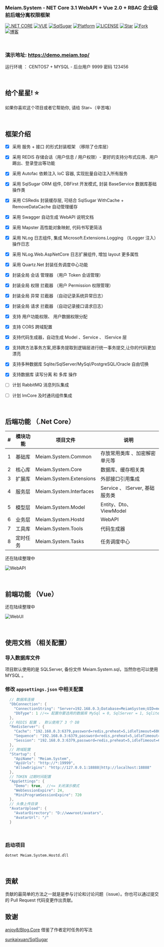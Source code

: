 ### Meiam.System - NET Core 3.1 WebAPI + Vue 2.0 + RBAC 企业级前后端分离权限框架

[![.NET CORE](https://img.shields.io/badge/.NET%20Core-3.1-d.svg)](#)
[![VUE](https://img.shields.io/badge/VUE-2.6.10-d.svg)](#) 
[![SqlSugar](https://img.shields.io/badge/SqlSugar-5.0-d.svg)](#)
[![Platform](https://img.shields.io/badge/Platform-linux--64%20%7C%20win--32%20%7C%20osx--64%20%7C%20win--64-lightgrey)](#)
[![LICENSE](https://img.shields.io/badge/license-Apache%202-blue)](#)
[![Star](https://img.shields.io/github/stars/91270/Meiam.System?label=Star%20this%20repo)](https://github.com/91270/Meiam.System)
[![Fork](https://img.shields.io/github/forks/91270/Meiam.System?label=Fork%20this%20repo)](https://github.com/91270/Meiam.System/fork)
[![博客](https://img.shields.io/badge/博客-Meiam's%20Home-brightgreen.svg)](https://www.592.la/)



&nbsp;

###  演示地址:   https://demo.meiam.top/

运行环境 ： CENTOS7 + MYSQL  -  后台用户 9999 密码 123456


&nbsp;

## 给个星星! ⭐️
如果你喜欢这个项目或者它帮助你, 请给 Star~（辛苦咯）



&nbsp;

## 框架介绍


- [x] 采用 服务 + 接口 的形式封装框架 （移除了仓库层）
- [x] 采用 REDIS 存储会话（用户信息 / 用户权限）- 更好的支持分布式应用、用户踢出、登录登出等功能
- [x] 采用 Autofac 依赖注入 IoC 容器, 实现批量自动注入所有服务
- [x] 采用 SqlSugar ORM 组件, DBFirst 开发模式, 封装 BaseService 数据库基础操作类
- [x] 采用 CSRedis 封装缓存层, 可结合 SqlSugar WithCache + RemoveDataCache 自动管理缓存
- [x] 采用 Swagger  自动生成 WebAPI 说明文档
- [x] 采用 Mapster 高性能对象映射, 代码书写更简洁 
- [x] 采用 NLog 日志组件, 集成  Microsoft.Extensions.Logging （ILogger 注入）操作日志
- [x] 采用 NLog.Web.AspNetCore 日志扩展组件, 增加 layout 更多属性
- [x] 采用 Quartz.Net 封装任务调度中心功能
- [x] 封装全局 会话 管理器 （用户 Token 会话管理）
- [x] 封装全局 权限 拦截器 （用户 Permission 权限管理）
- [x] 封装全局 异常 拦截器 （自动记录系统异常日志）
- [x] 封装全局 请求 拦截器 （自动记录接口请求日志）
- [x] 支持 用户功能权限、 用户数据权限分配
- [x] 支持 CORS 跨域配置
- [x] 支持代码生成器，自动生成 Model 、Service 、 IService 层
- [x] 支持跨方法事务方案,把事务提取到逻辑层进行统一事务提交,让你的代码更加漂亮
- [x] 支持多种数据库 Sqlite/SqlServer/MySql/PostgreSQL/Oracle 自由切换
- [x] 支持数据库 读写分离 和 多库 操作 
- [ ] 计划 RabbitMQ 消息列队集成
- [ ] 计划 ImCore 及时通讯组件集成



&nbsp;

## 后端功能 （.Net Core）

| # | 模块功能                      |  项目文件                    | 说明
|---|-------------------------------|-------------------------------|-------------------------------
| 1 | 基础库 |Meiam.System.Common | 存放常用类库 、加密解密单元等
| 2 | 核心库 |Meiam.System.Core | 数据库、缓存相关类
| 3 | 扩展库 |Meiam.System.Extensions | 外部接口引用集成
| 4 | 服务层 |Meiam.System.Interfaces | Service 、 IServer, 基础服务类
| 5 | 模型层 |Meiam.System.Model | Entity、Dto、ViewModel
| 6 | 业务层 |Meiam.System.Hostd | WebAPI
| 7 | 工具库 |Meiam.System.Tools | 代码生成器
| 8 | 定时任务 |Meiam.System.Tasks | 任务调度中心

还在陆续整理中

![WebAPI][1]

&nbsp;

## 前端功能 （Vue）

还在陆续整理中

![WebUI][2]

&nbsp;

## 使用文档 （相关配置）

### 导入数据库文件 

项目默认使用的是 SQLServer, 备份文件 Meiam.System.sql，当然你也可以使用MYSQL 。

### 修改 `appsettings.json` 中相关配置 

```c#
  // 数据库连接
  "DbConnection": {
    "ConnectionString": "Server=192.168.0.3;Database=MeiamSystem;UID=meiamsystem;Password=HApVpL8XhFFGz3Oy",
    "DbType": 1 //<= 配置你要选用的数据库 MySql = 0, SqlServer = 1, Sqlite = 2, Oracle = 3, PostgreSQL = 4 
  },
  // REDIS 配置 ， 默认使用了 3 个 DB
  "RedisServer": {
    "Cache": "192.168.0.3:6379,password=redis,preheat=5,idleTimeout=600,defaultDatabase=13,prefix=Cache",
    "Sequence": "192.168.0.3:6379,password=redis,preheat=5,idleTimeout=600,defaultDatabase=14,prefix=Sequence:",
    "Session": "192.168.0.3:6379,password=redis,preheat=5,idleTimeout=600,defaultDatabase=15,prefix=Session:"
  }, 
  // 跨域配置
  "Startup": {
    "ApiName": "Meiam.System",
    "ApiUrls": "http://*:19999",
    "AllowOrigins": "http://127.0.0.1:18888|http://localhost:18888"
  },
  // TOKEN 过期时间配置
  "AppSettings": {
    "Demo": true,  //<= 关闭演示模式 
    "WebSessionExpire": 24,
    "MiniProgramSessionExpire": 720
  },
  // 头像上传目录
  "AvatarUpload": {
    "AvatarDirectory": "D://wwwroot/avatars",
    "AvatarUrl": "/"
  }
```

&nbsp;

### 启动项目

```bash
dotnet Meiam.System.Hostd.dll
```

&nbsp;


## 贡献

贡献的最简单的方法之一就是是参与讨论和讨论问题（issue）。你也可以通过提交的 Pull Request 代码变更作出贡献。

## 致谢

[anjoy8/Blog.Core](https://github.com/anjoy8/Blog.Core) 借鉴了作者定时任务的写法

[sunkaixuan/SqlSugar](https://github.com/sunkaixuan/SqlSugar)

  [1]: https://raw.githubusercontent.com/91270/Meiam.System/master/WebAPI.png
  [2]: https://raw.githubusercontent.com/91270/Meiam.System/master/WebUI.png